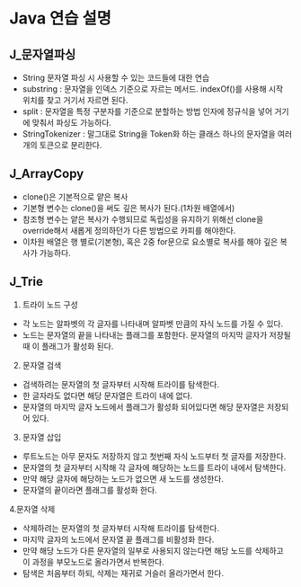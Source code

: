 # Java 연습 설명

## J_문자열파싱
- String 문자열 파싱 시 사용할 수 있는 코드들에 대한 연습
- substring : 문자열을 인덱스 기준으로 자르는 메서드.
indexOf()를 사용해 시작 위치를 찾고 거기서 자르면 된다.
- split : 문자열을 특정 구분자를 기준으로 분할하는 방법
인자에 정규식을 넣어 거기에 맞춰서 파싱도 가능하다.
- StringTokenizer : 말그대로 String을 Token화 하는 클래스
하나의 문자열을 여러개의 토큰으로 분리한다.

## J_ArrayCopy
- clone()은 기본적으로 얕은 복사
- 기본형 변수는 clone()을 써도 깊은 복사가 된다.(1차원 배열에서)
- 참조형 변수는 얕은 복사가 수행되므로 독립성을 유지하기 위해선 clone을 override해서 새롭게 정의하던가 다른 방법으로 카피를 해야한다.
- 이차원 배열은 행 별로(기본형), 혹은 2중 for문으로 요소별로 복사를 해야 깊은 복사가 가능하다.

## J_Trie
1. 트라이 노드 구성
- 각 노드는 알파벳의 각 글자를 나타내며 알파벳 만큼의 자식 노드를 가질 수 있다.
- 노드는 문자열의 끝을 나타내는 플래그를 포함한다. 문자열의 마지막 글자가 저장될 때 이 플래그가 활성화 된다.

2. 문자열 검색
- 검색하려는 문자열의 첫 글자부터 시작해 트라이를 탐색한다.
- 한 글자라도 없다면 해당 문자열은 트라이 내에 없다.
- 문자열의 마지막 글자 노드에서 플래그가 활성화 되어있다면 해당 문자열은 저장되어 있다.

3. 문자열 삽입
- 루트노드는 아무 문자도 저장하지 않고 첫번째 자식 노드부터 첫 글자를 저장한다.
- 문자열의 첫 글자부터 시작해 각 글자에 해당하는 노드를 트라이 내에서 탐색한다.
- 만약 해당 글자에 해당하는 노드가 없으면 새 노드를 생성한다.
- 문자열의 끝이라면 플래그를 활성화 한다.

4.문자열 삭제
- 삭제하려는 문자열의 첫 글자부터 시작해 트라이를 탐색한다.
- 마지막 글자의 노드에서 문자열 끝 플래그를 비활성화 한다.
- 만약 해당 노드가 다른 문자열의 일부로 사용되지 않는다면 해당 노드를 삭제하고 이 과정을 부모노드로 올라가면서 반복한다.
- 탐색은 처음부터 하되, 삭제는 재귀로 거슬러 올라가면서 한다.
